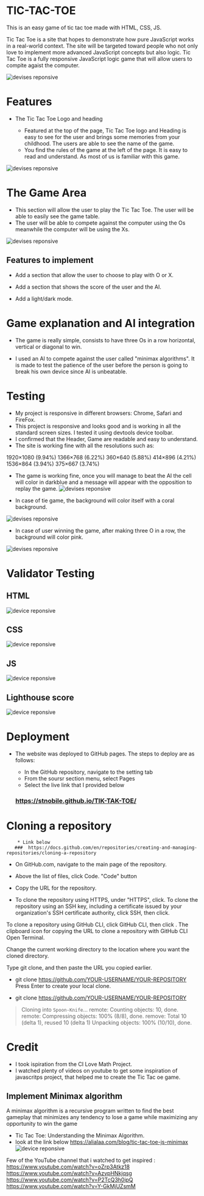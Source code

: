 # TIC-TAC-TOE
This is an easy game of tic tac toe made with HTML, CSS, JS.

Tic Tac Toe  is a site that hopes to demonstrate how pure JavaScript works in a real-world context. The site will be targeted toward people who not only love to implement more advanced JavaScript concepts but also logic. Tic Tac Toe is a fully responsive JavaScript logic game that will allow users to compite agaist the computer.

![devises reponsive](/assets/images/Screenshot%202023-01-04%20at%2016.38.13%20Large.png)
# Features 

* The Tic Tac Toe Logo and heading
  - Featured at the top of the page, Tic Tac Toe logo and Heading is easy to see for the user and brings some memories from your childhood. The users are able to see the name of the game.

  * You find the rules of the game at the left of the page. It is easy to read and understand. As most of us is familiar with this game.


![devises reponsive](/assets/images/Screenshot%202023-01-04%20at%2016.45.34%20Medium.png)
  


   # The Game Area 

  * This section will allow the user to play the Tic Tac Toe. The user will be able to easily see the game table. 
  * The user will be able to compete against the computer using the Os meanwhile the computer will be using the Xs.

![devises reponsive](/assets/images/Screenshot%202023-01-04%20at%2016.47.13%20Medium.png)
    
  ## Features to implement 

* Add a section that allow the user to choose to play with O or X.

* Add a section that shows the score of the user and the AI.

* Add a light/dark mode.

# Game explanation and AI integration 
* The game is really simple, consists to have three Os in a row horizontal, vertical or diagonal to win.

* I used an AI to compete against the user called "minimax algorithms". It is made to test the patience of the user before the person is going to break his own device since AI is unbeatable.



# Testing 

* My project is responsive in different browsers: Chrome, Safari and FireFox.
* This project is responsive and looks good and is working in all the standard screen sizes. I tested it using devtools device toolbar.
* I confirmed that the Header, Game  are readable and easy to understand.
* The site is working fine with all the resolutions such as: 

 1920×1080 (9.94%)
 1366×768 (6.22%)
 360×640 (5.88%)
 414×896 (4.21%)
 1536×864 (3.94%)
 375×667 (3.74%)

* The game is working fine, once you will manage to beat the AI the cell will color in darkblue and a message will appear with the opposition to replay the game. 
![devises reponsive](/assets/images/testingwon.png)

* In case of tie game, the background will color itself with a coral background.

![devises reponsive](/assets/images/tiegame.png)

* In case of user winning the game, after making three O in a row, the background will color pink.

![devises reponsive](/assets/images/testinglose.png)

 # Validator Testing
## HTML
![device reponsive](/assets/images/validator.html.png)

## CSS
![device reponsive](/assets/images/css.vali.png)


## JS
![device reponsive](/assets/images/JSvalidator.png)

 ## Lighthouse score
![device reponsive](/assets/images/LightHouse.png)





  # Deployment 
  * The website was deployed to GitHub pages. The steps to deploy are as follows:
    - In the GitHub repository, navigate to the setting tab
    - From the soursr section menu, select Pages
    - Select the live link that I provided below 

    ### https://stnobile.github.io/TIK-TAK-TOE/
  # Cloning a repository

        * Link below
       ###  https://docs.github.com/en/repositories/creating-and-managing-repositories/cloning-a-repository


   * On GitHub.com, navigate to the main page of the repository.

   * Above the list of files, click  Code.
    "Code" button

   * Copy the URL for the repository.

   * To clone the repository using HTTPS, under 
    "HTTPS", click.
   To clone the repository using an SSH key, including a certificate issued by your organization's SSH certificate authority, click SSH, then click.

   To clone a repository using GitHub CLI, click GitHub CLI, then click .
   The clipboard icon for copying the URL to clone a repository with GitHub CLI
   Open Terminal.

Change the current working directory to the location where you want the cloned directory.

Type git clone, and then paste the URL you copied earlier.

 * git clone https://github.com/YOUR-USERNAME/YOUR-REPOSITORY
Press Enter to create your local clone.

* git clone https://github.com/YOUR-USERNAME/YOUR-REPOSITORY

> Cloning into `Spoon-Knife`...
> remote: Counting objects: 10, done.
> remote: Compressing objects: 100% (8/8), done.
> remove: Total 10 (delta 1), reused 10 (delta 1)
> Unpacking objects: 100% (10/10), done.

 # Credit
 * I took ispiration from the CI Love Math Project.
 * I watched plenty of videos on youtube to get some inspiration of javascritps project,
  that helped me to create the Tic Tac oe game.

 ## Implement Minimax algorithm 
   A minimax algorithm is a recursive program written to find the 
   best gameplay that minimizes any tendency to lose a game 
   while maximizing any opportunity to win the game

 * Tic Tac Toe: Understanding the Minimax Algorithm.
 * look at the link below
  https://alialaa.com/blog/tic-tac-toe-js-minimax
  ![device reponsive](/assets/images/minimaxalg.png)
  
  Few of the YouTube channel that i watched to get inspired :
  https://www.youtube.com/watch?v=oZrp3Atkz18
  https://www.youtube.com/watch?v=AzvpHNkjqsg
  https://www.youtube.com/watch?v=P2TcQ3h0ipQ
  https://www.youtube.com/watch?v=Y-GkMjUZsmM